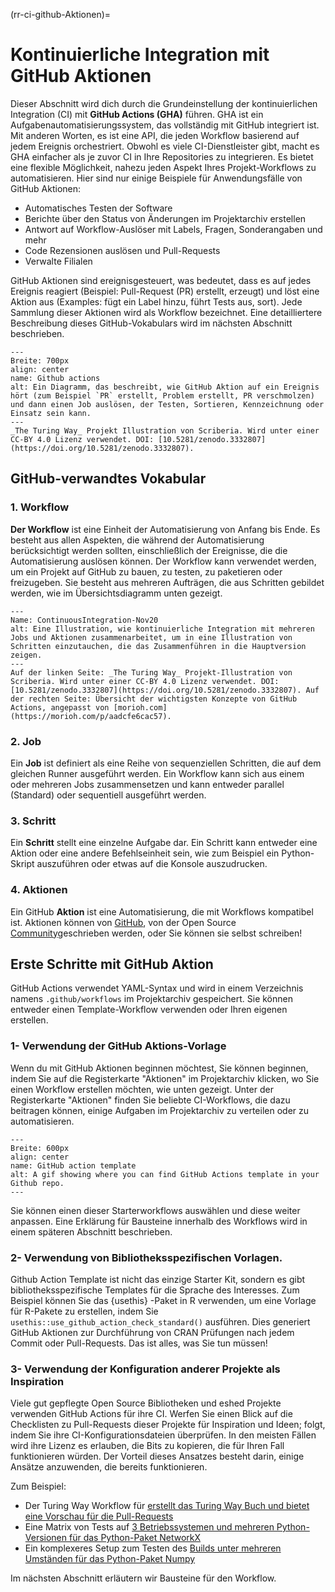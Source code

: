(rr-ci-github-Aktionen)=
# Kontinuierliche Integration mit GitHub Aktionen

Dieser Abschnitt wird dich durch die Grundeinstellung der kontinuierlichen Integration (CI) mit **GitHub Actions (GHA)** führen. GHA ist ein Aufgabenautomatisierungssystem, das vollständig mit GitHub integriert ist. Mit anderen Worten, es ist eine API, die jeden Workflow basierend auf jedem Ereignis orchestriert. Obwohl es viele CI-Dienstleister gibt, macht es GHA einfacher als je zuvor CI in Ihre Repositories zu integrieren. Es bietet eine flexible Möglichkeit, nahezu jeden Aspekt Ihres Projekt-Workflows zu automatisieren. Hier sind nur einige Beispiele für Anwendungsfälle von GitHub Aktionen:

- Automatisches Testen der Software
- Berichte über den Status von Änderungen im Projektarchiv erstellen
- Antwort auf Workflow-Auslöser mit Labels, Fragen, Sonderangaben und mehr
- Code Rezensionen auslösen und Pull-Requests
- Verwalte Filialen

GitHub Aktionen sind ereignisgesteuert, was bedeutet, dass es auf jedes Ereignis reagiert (Beispiel: Pull-Request (PR) erstellt, erzeugt) und löst eine Aktion aus (Examples: fügt ein Label hinzu, führt Tests aus, sort). Jede Sammlung dieser Aktionen wird als Workflow bezeichnet. Eine detailliertere Beschreibung dieses GitHub-Vokabulars wird im nächsten Abschnitt beschrieben.

```{figure} ../../figures/github-actions.jpg
---
Breite: 700px
align: center
name: Github actions
alt: Ein Diagramm, das beschreibt, wie GitHub Aktion auf ein Ereignis hört (zum Beispiel `PR` erstellt, Problem erstellt, PR verschmolzen) und dann einen Job auslösen, der Testen, Sortieren, Kennzeichnung oder Einsatz sein kann.
---
_The Turing Way_ Projekt Illustration von Scriberia. Wird unter einer CC-BY 4.0 Lizenz verwendet. DOI: [10.5281/zenodo.3332807](https://doi.org/10.5281/zenodo.3332807).
```
## GitHub-verwandtes Vokabular

### 1. Workflow

**Der Workflow** ist eine Einheit der Automatisierung von Anfang bis Ende. Es besteht aus allen Aspekten, die während der Automatisierung berücksichtigt werden sollten, einschließlich der Ereignisse, die die Automatisierung auslösen können. Der Workflow kann verwendet werden, um ein Projekt auf GitHub zu bauen, zu testen, zu paketieren oder freizugeben. Sie besteht aus mehreren Aufträgen, die aus Schritten gebildet werden, wie im Übersichtsdiagramm unten gezeigt.

```{figure} ../../figures/ci-01.png
---
Name: ContinuousIntegration-Nov20
alt: Eine Illustration, wie kontinuierliche Integration mit mehreren Jobs und Aktionen zusammenarbeitet, um in eine Illustration von Schritten einzutauchen, die das Zusammenführen in die Hauptversion zeigen.
---
Auf der linken Seite: _The Turing Way_ Projekt-Illustration von Scriberia. Wird unter einer CC-BY 4.0 Lizenz verwendet. DOI: [10.5281/zenodo.3332807](https://doi.org/10.5281/zenodo.3332807). Auf der rechten Seite: Übersicht der wichtigsten Konzepte von GitHub Actions, angepasst von [morioh.com](https://morioh.com/p/aadcfe6cac57).
```

### 2. Job

Ein **Job** ist definiert als eine Reihe von sequenziellen Schritten, die auf dem gleichen Runner ausgeführt werden. Ein Workflow kann sich aus einem oder mehreren Jobs zusammensetzen und kann entweder parallel (Standard) oder sequentiell ausgeführt werden.

### 3. Schritt

Ein **Schritt** stellt eine einzelne Aufgabe dar. Ein Schritt kann entweder eine Aktion oder eine andere Befehlseinheit sein, wie zum Beispiel ein Python-Skript auszuführen oder etwas auf die Konsole auszudrucken.

### 4. Aktionen

Ein GitHub **Aktion** ist eine Automatisierung, die mit Workflows kompatibel ist. Aktionen können von [GitHub](https://github.com/actions), von der Open Source [Community](https://github.com/sdras/awesome-actions)geschrieben werden, oder Sie können sie selbst schreiben!

## Erste Schritte mit GitHub Aktion

GitHub Actions verwendet YAML-Syntax und wird in einem Verzeichnis namens `.github/workflows` im Projektarchiv gespeichert. Sie können entweder einen Template-Workflow verwenden oder Ihren eigenen erstellen.


### 1- Verwendung der GitHub Aktions-Vorlage

Wenn du mit GitHub Aktionen beginnen möchtest, Sie können beginnen, indem Sie auf die Registerkarte "Aktionen" im Projektarchiv klicken, wo Sie einen Workflow erstellen möchten, wie unten gezeigt. Unter der Registerkarte "Aktionen" finden Sie beliebte CI-Workflows, die dazu beitragen können, einige Aufgaben im Projektarchiv zu verteilen oder zu automatisieren.

```{figure} ../../figures/gifs/start_ghactions.gif
---
Breite: 600px
align: center
name: GitHub action template
alt: A gif showing where you can find GitHub Actions template in your Github repo.
---
```
Sie können einen dieser Starterworkflows auswählen und diese weiter anpassen.  Eine Erklärung für Bausteine innerhalb des Workflows wird in einem späteren Abschnitt beschrieben.


### 2- Verwendung von Bibliotheksspezifischen Vorlagen.


Github Action Template ist nicht das einzige Starter Kit, sondern es gibt bibliotheksspezifische Templates für die Sprache des Interesses. Zum Beispiel können Sie das  {usethis} -Paket in R verwenden, um eine Vorlage für R-Pakete zu erstellen, indem Sie `usethis::use_github_action_check_standard()` ausführen. Dies generiert GitHub Aktionen zur Durchführung von CRAN Prüfungen nach jedem Commit oder Pull-Requests. Das ist alles, was Sie tun müssen!


### 3- Verwendung der Konfiguration anderer Projekte als Inspiration

Viele gut gepflegte Open Source Bibliotheken und <unk> eshed Projekte verwenden GitHub Actions für ihre CI. Werfen Sie einen Blick auf die Checklisten zu Pull-Requests dieser Projekte für Inspiration und Ideen; folgt, indem Sie ihre CI-Konfigurationsdateien überprüfen. In den meisten Fällen wird ihre Lizenz es erlauben, die Bits zu kopieren, die für Ihren Fall funktionieren würden. Der Vorteil dieses Ansatzes besteht darin, einige Ansätze anzuwenden, die bereits funktionieren.

Zum Beispiel:

- Der Turing Way Workflow für [erstellt das Turing Way Buch und bietet eine Vorschau für die Pull-Requests](https://github.com/alan-turing-institute/the-turing-way/blob/main/.github/workflows/ci.yml)
- Eine Matrix von Tests auf [3 Betriebssystemen und mehreren Python-Versionen für das Python-Paket NetworkX](https://github.com/networkx/networkx/blob/main/.github/workflows/test.yml)
- Ein komplexeres Setup zum Testen des [Builds unter mehreren Umständen für das Python-Paket Numpy](https://github.com/numpy/numpy/blob/main/.github/workflows/build_test.yml)


Im nächsten Abschnitt erläutern wir Bausteine für den Workflow.

<!-- (I'll explain each vocab separately using diagrams made with adobe illustrator) -->
